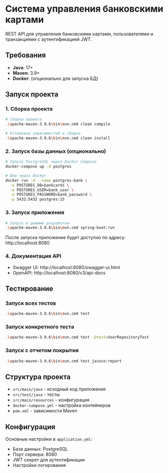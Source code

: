 # Система управления банковскими картами

REST API для управления банковскими картами, пользователями и транзакциями с аутентификацией JWT.

## Требования

- **Java**: 17+
- **Maven**: 3.9+
- **Docker**: (опционально для запуска БД)

## Запуск проекта

### 1. Сборка проекта
```bash
# Сборка проекта
.\apache-maven-3.9.6\bin\mvn.cmd clean compile

# Установка зависимостей и сборка
.\apache-maven-3.9.6\bin\mvn.cmd clean install
```

### 2. Запуск базы данных (опционально)
```bash
# Запуск PostgreSQL через Docker Compose
docker-compose up -d postgres

# Или через Docker
docker run -d --name postgres-bank \
  -e POSTGRES_DB=bankcards \
  -e POSTGRES_USER=bank_user \
  -e POSTGRES_PASSWORD=bank_password \
  -p 5432:5432 postgres:15
```

### 3. Запуск приложения
```bash
# Запуск в режиме разработки
.\apache-maven-3.9.6\bin\mvn.cmd spring-boot:run
```

После запуска приложение будет доступно по адресу: http://localhost:8080

### 4. Документация API
- Swagger UI: http://localhost:8080/swagger-ui.html
- OpenAPI: http://localhost:8080/v3/api-docs

## Тестирование

### Запуск всех тестов
```bash
.\apache-maven-3.9.6\bin\mvn.cmd test
```

### Запуск конкретного теста
```bash
.\apache-maven-3.9.6\bin\mvn.cmd test -Dtest=UserRepositoryTest
```

### Запуск с отчетом покрытия
```bash
.\apache-maven-3.9.6\bin\mvn.cmd test jacoco:report
```

## Структура проекта

- `src/main/java` - исходный код приложения
- `src/test/java` - тесты
- `src/main/resources` - конфигурация
- `docker-compose.yml` - настройка контейнеров
- `pom.xml` - зависимости Maven

## Конфигурация

Основные настройки в `application.yml`:
- База данных: PostgreSQL
- Порт сервера: 8080
- JWT секрет для аутентификации
- Настройки логирования
